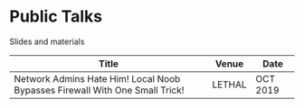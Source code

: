 # Public Talks
Slides and materials 

| Title | Venue | Date |
|-------|-------|------|
|Network Admins Hate Him! Local Noob Bypasses Firewall With One Small Trick! | LETHAL | OCT 2019 |

